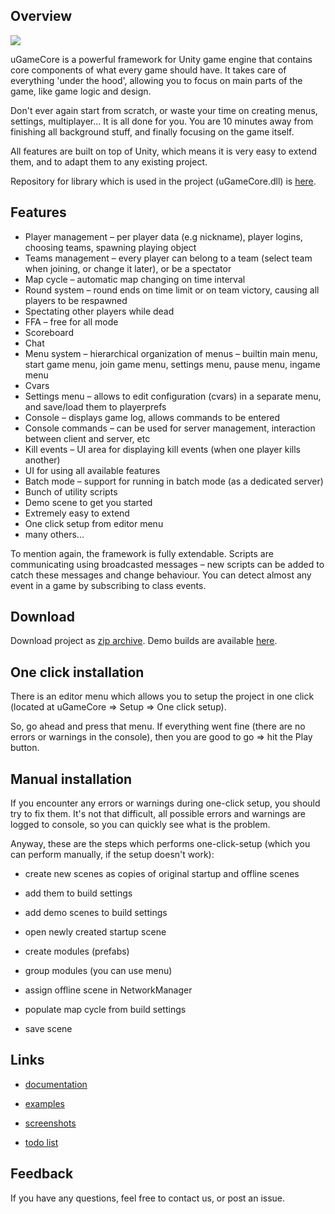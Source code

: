 
## Overview

![](pictures/mainpicture.jpg)

uGameCore is a powerful framework for Unity game engine that contains core components of what every game should have. It takes care of everything 'under the hood', allowing you to focus on main parts of the game, like game logic and design.

Don't ever again start from scratch, or waste your time on creating menus, settings, multiplayer... It is all done for you. You are 10 minutes away from finishing all background stuff, and finally focusing on the game itself.


All features are built on top of Unity, which means it is very easy to extend them, and to adapt them to any existing project.


Repository for library which is used in the project (uGameCore.dll) is [here](https://github.com/in0finite/uGameCoreLib).

## Features

- Player management – per player data (e.g nickname), player logins, choosing teams, spawning playing object
- Teams management – every player can belong to a team (select team when joining, or change it later), or be a spectator
- Map cycle – automatic map changing on time interval
- Round system – round ends on time limit or on team victory, causing all players to be respawned
- Spectating other players while dead
- FFA – free for all mode
- Scoreboard
- Chat
- Menu system – hierarchical organization of menus – builtin main menu, start game menu, join  game menu, settings menu, pause menu, ingame menu
- Cvars
- Settings menu – allows to edit configuration (cvars) in a separate menu, and save/load them to playerprefs
- Console – displays game log, allows commands to be entered
- Console commands – can be used for server management, interaction between client and server, etc
- Kill events – UI area for displaying kill events (when one player kills another)
- UI for using all available features
- Batch mode – support for running in batch mode (as a dedicated server)
- Bunch of utility scripts
- Demo scene to get you started
- Extremely easy to extend
- One click setup from editor menu
- many others...

To mention again, the framework is fully extendable. Scripts are communicating using broadcasted messages – new scripts can be added to catch these messages and change behaviour. You can detect almost any event in a game by subscribing to class events.



## Download

Download project as [zip archive](https://github.com/in0finite/uGameCore/archive/master.zip). Demo builds are available [here](https://drive.google.com/open?id=1cUicZgCwRhTL6TZtftThvQsAOY2oUJpR).

## One click installation

There is an editor menu which allows you to setup the project in one click (located at uGameCore => Setup => One click setup).

So, go ahead and press that menu. If everything went fine (there are no errors or warnings in the console),
then you are good to go => hit the Play button.

## Manual installation

If you encounter any errors or warnings during one-click setup, you should try to fix them.
It's not that difficult, all possible errors and warnings are logged to console, so you can quickly see
what is the problem.

Anyway, these are the steps which performs one-click-setup (which you can perform manually, if the 
setup doesn't work):

- create new scenes as copies of original startup and offline scenes

- add them to build settings

- add demo scenes to build settings

- open newly created startup scene

- create modules (prefabs)

- group modules (you can use menu)

- assign offline scene in NetworkManager

- populate map cycle from build settings

- save scene


## Links

- [documentation](docs/documentation.md)

- [examples](docs/examples/)

- [screenshots](screenshots.md)

- [todo list](docs/todo.md)


## Feedback

If you have any questions, feel free to contact us, or post an issue.

